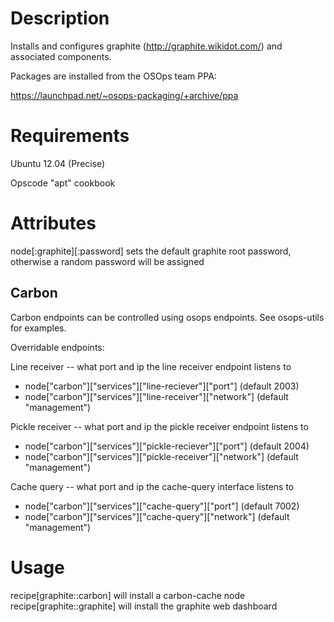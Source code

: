 Description
===========

Installs and configures graphite (http://graphite.wikidot.com/) and associated components.

Packages are installed from the OSOps team PPA:

https://launchpad.net/~osops-packaging/+archive/ppa

Requirements
============

Ubuntu 12.04 (Precise)

Opscode "apt" cookbook

Attributes
==========

node[:graphite][:password] sets the default graphite root password, otherwise a
random password will be assigned

Carbon
------

Carbon endpoints can be controlled using osops endpoints.  See osops-utils
for examples.

Overridable endpoints:

Line receiver -- what port and ip the line receiver endpoint listens to

 * node["carbon"]["services"]["line-reciever"]["port"] (default 2003)
 * node["carbon"]["services"]["line-receiver"]["network"] (default "management")

Pickle receiver -- what port and ip the pickle receiver endpoint listens to

 * node["carbon"]["services"]["pickle-reciever"]["port"] (default 2004)
 * node["carbon"]["services"]["pickle-receiver"]["network"] (default "management")

Cache query -- what port and ip the cache-query interface listens to

 * node["carbon"]["services"]["cache-query"]["port"] (default 7002)
 * node["carbon"]["services"]["cache-query"]["network"] (default "management")

Usage
=====

recipe[graphite::carbon] will install a carbon-cache node
recipe[graphite::graphite] will install the graphite web dashboard
